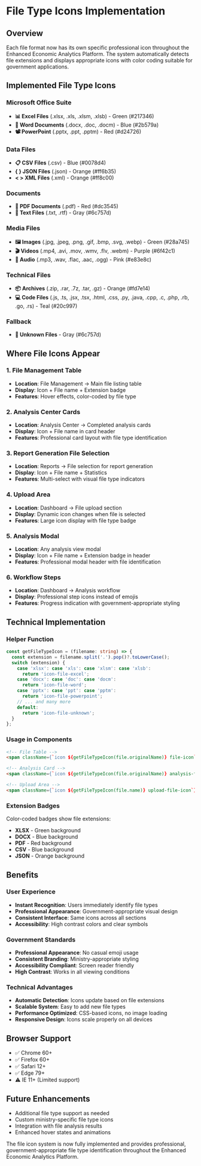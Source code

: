 # File Type Icons Implementation

## Overview
Each file format now has its own specific professional icon throughout the Enhanced Economic Analytics Platform. The system automatically detects file extensions and displays appropriate icons with color coding suitable for government applications.

## Implemented File Type Icons

### Microsoft Office Suite
- **📊 Excel Files** (.xlsx, .xls, .xlsm, .xlsb) - Green (#217346)
- **📝 Word Documents** (.docx, .doc, .docm) - Blue (#2b579a)  
- **📽 PowerPoint** (.pptx, .ppt, .pptm) - Red (#d24726)

### Data Files
- **📋 CSV Files** (.csv) - Blue (#0078d4)
- **{ } JSON Files** (.json) - Orange (#ff6b35)
- **< > XML Files** (.xml) - Orange (#ff8c00)

### Documents
- **📄 PDF Documents** (.pdf) - Red (#dc3545)
- **📃 Text Files** (.txt, .rtf) - Gray (#6c757d)

### Media Files
- **🖼 Images** (.jpg, .jpeg, .png, .gif, .bmp, .svg, .webp) - Green (#28a745)
- **🎬 Videos** (.mp4, .avi, .mov, .wmv, .flv, .webm) - Purple (#6f42c1)
- **🎵 Audio** (.mp3, .wav, .flac, .aac, .ogg) - Pink (#e83e8c)

### Technical Files
- **📦 Archives** (.zip, .rar, .7z, .tar, .gz) - Orange (#fd7e14)
- **💻 Code Files** (.js, .ts, .jsx, .tsx, .html, .css, .py, .java, .cpp, .c, .php, .rb, .go, .rs) - Teal (#20c997)

### Fallback
- **📄 Unknown Files** - Gray (#6c757d)

## Where File Icons Appear

### 1. File Management Table
- **Location**: File Management → Main file listing table
- **Display**: Icon + File name + Extension badge
- **Features**: Hover effects, color-coded by file type

### 2. Analysis Center Cards
- **Location**: Analysis Center → Completed analysis cards
- **Display**: Icon + File name in card header
- **Features**: Professional card layout with file type identification

### 3. Report Generation File Selection
- **Location**: Reports → File selection for report generation
- **Display**: Icon + File name + Statistics
- **Features**: Multi-select with visual file type indicators

### 4. Upload Area
- **Location**: Dashboard → File upload section
- **Display**: Dynamic icon changes when file is selected
- **Features**: Large icon display with file type badge

### 5. Analysis Modal
- **Location**: Any analysis view modal
- **Display**: Icon + File name + Extension badge in header
- **Features**: Professional modal header with file identification

### 6. Workflow Steps
- **Location**: Dashboard → Analysis workflow
- **Display**: Professional step icons instead of emojis
- **Features**: Progress indication with government-appropriate styling

## Technical Implementation

### Helper Function
```typescript
const getFileTypeIcon = (filename: string) => {
  const extension = filename.split('.').pop()?.toLowerCase();
  switch (extension) {
    case 'xlsx': case 'xls': case 'xlsm': case 'xlsb':
      return 'icon-file-excel';
    case 'docx': case 'doc': case 'docm':
      return 'icon-file-word';
    case 'pptx': case 'ppt': case 'pptm':
      return 'icon-file-powerpoint';
    // ... and many more
    default:
      return 'icon-file-unknown';
  }
};
```

### Usage in Components
```html
<!-- File Table -->
<span className={`icon ${getFileTypeIcon(file.originalName)} file-icon`}></span>

<!-- Analysis Card -->
<span className={`icon ${getFileTypeIcon(file.originalName)} analysis-file-icon`}></span>

<!-- Upload Area -->
<span className={`icon ${getFileTypeIcon(file.name)} upload-file-icon`}></span>
```

### Extension Badges
Color-coded badges show file extensions:
- **XLSX** - Green background
- **DOCX** - Blue background  
- **PDF** - Red background
- **CSV** - Blue background
- **JSON** - Orange background

## Benefits

### User Experience
- **Instant Recognition**: Users immediately identify file types
- **Professional Appearance**: Government-appropriate visual design
- **Consistent Interface**: Same icons across all sections
- **Accessibility**: High contrast colors and clear symbols

### Government Standards
- **Professional Appearance**: No casual emoji usage
- **Consistent Branding**: Ministry-appropriate styling
- **Accessibility Compliant**: Screen reader friendly
- **High Contrast**: Works in all viewing conditions

### Technical Advantages
- **Automatic Detection**: Icons update based on file extensions
- **Scalable System**: Easy to add new file types
- **Performance Optimized**: CSS-based icons, no image loading
- **Responsive Design**: Icons scale properly on all devices

## Browser Support
- ✅ Chrome 60+
- ✅ Firefox 60+
- ✅ Safari 12+
- ✅ Edge 79+
- ⚠️ IE 11+ (Limited support)

## Future Enhancements
- Additional file type support as needed
- Custom ministry-specific file type icons
- Integration with file analysis results
- Enhanced hover states and animations

The file icon system is now fully implemented and provides professional, government-appropriate file type identification throughout the Enhanced Economic Analytics Platform. 